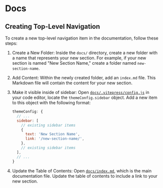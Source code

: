# Docs

## Creating Top-Level Navigation

To create a new top-level navigation item in the documentation, follow these steps:

1. Create a New Folder:
   Inside the `docs/` directory, create a new folder with a name that represents your new section. For example, if your new section is named "New Section Name," create a folder named `new-section-name`.

2. Add Content:
   Within the newly created folder, add an `index.md` file. This Markdown file will contain the content for your new section.

3. Make it visible inside of sidebar:
   Open [`docs/.vitepress/config.js`](docs/.vitepress/config.js) in your code editor, locate the `themeConfig.sidebar` object. Add a new item to this object with the following format:

   ```javascript
   themeConfig: {
     // ...
     sidebar: [
       // existing sidebar items
       {
         text: 'New Section Name',
         link: '/new-section-name/',
       },
       // existing sidebar items
     ],
     // ...
   }
   
5. Update the Table of Contents: Open [`docs/index.md`](docs/index.md), which is the main documentation file. Update the 
   table of 
   contents to include a link to your new section. 
